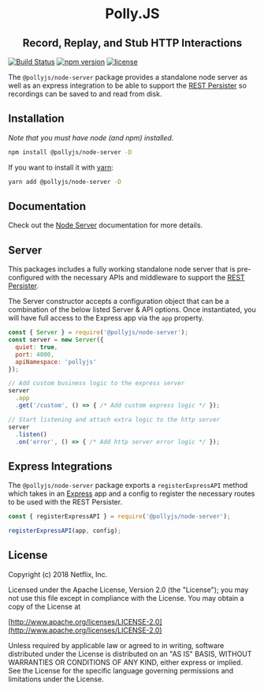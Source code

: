 <!-- <p align="center">
  <img alt="Polly.JS" width="480px" src="" />
</p> -->
<h1 align="center">Polly.JS</h1>
<h2 align="center">Record, Replay, and Stub HTTP Interactions</h2>

[![Build Status](https://travis-ci.org/Netflix/pollyjs.svg?branch=master)](https://travis-ci.org/Netflix/pollyjs)
[![npm version](https://badge.fury.io/js/%40pollyjs%2Fnode-server.svg)](https://badge.fury.io/js/%40pollyjs%2Fnode-server)
[![license](https://img.shields.io/github/license/Netflix/pollyjs.svg)](http://www.apache.org/licenses/LICENSE-2.0)

The `@pollyjs/node-server` package provides a standalone node server as well as
an express integration to be able to support the [REST Persister](https://netflix.github.io/pollyjs/#/persisters/rest) so recordings can be saved to
and read from disk.

## Installation

_Note that you must have node (and npm) installed._

```bash
npm install @pollyjs/node-server -D
```

If you want to install it with [yarn](https://yarnpkg.com):

```bash
yarn add @pollyjs/node-server -D
```

## Documentation

Check out the [Node Server](https://netflix.github.io/pollyjs/#/node-server/overview)
documentation for more details.

## Server

This packages includes a fully working standalone node server that is pre-configured
with the necessary APIs and middleware to support the [REST Persister](https://netflix.github.io/pollyjs/#/persisters/rest).

The Server constructor accepts a configuration object that can be a combination
of the below listed Server & API options. Once instantiated, you will have
full access to the Express app via the `app` property.

```js
const { Server } = require('@pollyjs/node-server');
const server = new Server({
  quiet: true,
  port: 4000,
  apiNamespace: 'pollyjs'
});

// Add custom business logic to the express server
server
  .app
  .get('/custom', () => { /* Add custom express logic */ });

// Start listening and attach extra logic to the http server
server
  .listen()
  .on('error', () => { /* Add http server error logic */ });
```

## Express Integrations

The `@pollyjs/node-server` package exports a `registerExpressAPI` method which
takes in an [Express](http://expressjs.com/) app and a config to register the
necessary routes to be used with the REST Persister.

```js
const { registerExpressAPI } = require('@pollyjs/node-server');

registerExpressAPI(app, config);
```

## License

Copyright (c) 2018 Netflix, Inc.

Licensed under the Apache License, Version 2.0 (the "License"); you may not use this file except in compliance with the License. You may obtain a copy of the License at

[http://www.apache.org/licenses/LICENSE-2.0](http://www.apache.org/licenses/LICENSE-2.0)

Unless required by applicable law or agreed to in writing, software distributed under the License is distributed on an "AS IS" BASIS, WITHOUT WARRANTIES OR CONDITIONS OF ANY KIND, either express or implied. See the License for the specific language governing permissions and limitations under the License.
